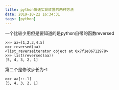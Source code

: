 ```yaml
---
title: python快速实现转置的两种方法
date: 2019-10-22 16:34:31
tags: [python]
---
```

一个比较少用但是要知道的是python自带的函数reversed
```
>>> aa=[1,2,3,4,5]
>>> reversed(aa)
<list_reverseiterator object at 0x7f1e06712978>
>>> list(reversed(aa))
[5, 4, 3, 2, 1]

```
第二个是修改步长为-1
```
>>> aa[::-1]
[5, 4, 3, 2, 1]

```